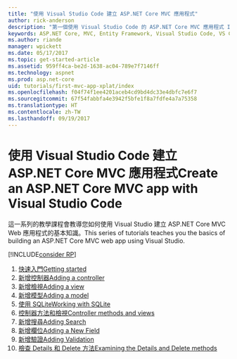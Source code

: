 ```yaml
---
title: "使用 Visual Studio Code 建立 ASP.NET Core MVC 應用程式"
author: rick-anderson
description: "第一個使用 Visual Studio Code 的 ASP.NET Core MVC 應用程式 Index 頁面"
keywords: ASP.NET Core, MVC, Entity Framework, Visual Studio Code, VS Code
ms.author: riande
manager: wpickett
ms.date: 05/17/2017
ms.topic: get-started-article
ms.assetid: 959ff4ca-be2d-1638-ac04-789e7f7146ff
ms.technology: aspnet
ms.prod: asp.net-core
uid: tutorials/first-mvc-app-xplat/index
ms.openlocfilehash: f04f74f1ee4201aceb4cd9bd4dc33e4dbfc7e6f7
ms.sourcegitcommit: 67f54fabbfa4e3942f5bfe1f8a7fdfe4a7a75358
ms.translationtype: HT
ms.contentlocale: zh-TW
ms.lasthandoff: 09/19/2017
---
```

# <a name="create-an-aspnet-core-mvc-app-with-visual-studio-code"></a><span data-ttu-id="e550e-104">使用 Visual Studio Code 建立 ASP.NET Core MVC 應用程式</span><span class="sxs-lookup"><span data-stu-id="e550e-104">Create an ASP.NET Core MVC app with Visual Studio Code</span></span>

<span data-ttu-id="e550e-105">這一系列的教學課程會教導您如何使用 Visual Studio 建立 ASP.NET Core MVC Web 應用程式的基本知識。</span><span class="sxs-lookup"><span data-stu-id="e550e-105">This series of tutorials teaches you the basics of building an ASP.NET Core MVC web app using Visual Studio.</span></span> 

[!INCLUDE[consider RP](../../includes/razor.md)]

1. [<span data-ttu-id="e550e-106">快速入門</span><span class="sxs-lookup"><span data-stu-id="e550e-106">Getting started</span></span>](start-mvc.md)
2. [<span data-ttu-id="e550e-107">新增控制器</span><span class="sxs-lookup"><span data-stu-id="e550e-107">Adding a controller</span></span>](adding-controller.md)
3. [<span data-ttu-id="e550e-108">新增檢視</span><span class="sxs-lookup"><span data-stu-id="e550e-108">Adding a view</span></span>](adding-view.md)
4. [<span data-ttu-id="e550e-109">新增模型</span><span class="sxs-lookup"><span data-stu-id="e550e-109">Adding a model</span></span>](adding-model.md)
5. [<span data-ttu-id="e550e-110">使用 SQLite</span><span class="sxs-lookup"><span data-stu-id="e550e-110">Working with SQLite</span></span>](working-with-sql.md)
6. [<span data-ttu-id="e550e-111">控制器方法和檢視</span><span class="sxs-lookup"><span data-stu-id="e550e-111">Controller methods and views</span></span>](controller-methods-views.md)
7. [<span data-ttu-id="e550e-112">新增搜尋</span><span class="sxs-lookup"><span data-stu-id="e550e-112">Adding Search</span></span>](search.md)
8. [<span data-ttu-id="e550e-113">新增欄位</span><span class="sxs-lookup"><span data-stu-id="e550e-113">Adding a New Field</span></span>](new-field.md)
9. [<span data-ttu-id="e550e-114">新增驗證</span><span class="sxs-lookup"><span data-stu-id="e550e-114">Adding Validation</span></span>](validation.md)
10. [<span data-ttu-id="e550e-115">檢查 Details 和 Delete 方法</span><span class="sxs-lookup"><span data-stu-id="e550e-115">Examining the Details and Delete methods</span></span>](xref:tutorials/first-mvc-app/details)
